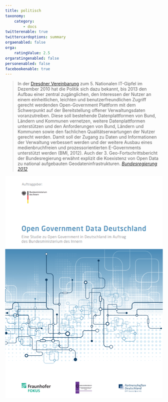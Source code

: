 ```yaml
---
title: politisch
taxonomy:
    category:
        - docs
twitterenable: true
twittercardoptions: summary
orgaenabled: false
orga:
    ratingValue: 2.5
orgaratingenabled: false
personenabled: false
facebookenable: true
---
```


> In der [Dresdner Vereinbarung](http://www.de.digital/DIGITAL/Redaktion/DE/IT-Gipfel/Publikation/2010/it-gipfel-2010-dresdner-vereinbarung.pdf?__blob=publicationFile&v=4) zum 5. Nationalen IT-Gipfel im Dezember 2010 hat die Politik sich dazu bekannt, bis 2013 den Aufbau einer zentral zugänglichen, den Interessen der Nutzer an einem einheitlichen, leichten und benutzerfreundlichen Zugriff gerecht werdenden Open-Government Plattform mit dem Schwerpunkt auf der Bereitstellung offener Verwaltungsdaten voranzutreiben. Diese soll bestehende Datenplattformen von Bund, Ländern und Kommunen vernetzen, weitere Datenplattformen unterstützen und den Anforderungen von Bund, Ländern und Kommunen sowie den fachlichen Qualitätserwartungen der Nutzer gerecht werden. Damit soll der Zugang zu Daten und Informationen der Verwaltung verbessert werden und der weitere Ausbau eines medienbruchfreien und prozessorientierten E-Governments unterstützt werden (BMI, 2012). Auch der 3. Geo-Fortschrittsbericht der Bundesregierung erwähnt explizit die Koexistenz von Open Data zu national aufgebauten Geodateninfrastrukturen. <cite>[Bundesregierung 2012](http://www.de.digital/DIGITAL/Redaktion/DE/IT-Gipfel/Publikation/2010/it-gipfel-2010-dresdner-vereinbarung.pdf?__blob=publicationFile&v=4)</cite>

[![Open Government Data Deutschland](ogdd.png?lightbox=800&cropResize=400,400)](https://cdn0.scrvt.com/fokus/09cdc57c1d9225d3/f39774464ca1584c42dc98a97ac92c65/studie_ogdd_2012.pdf)
